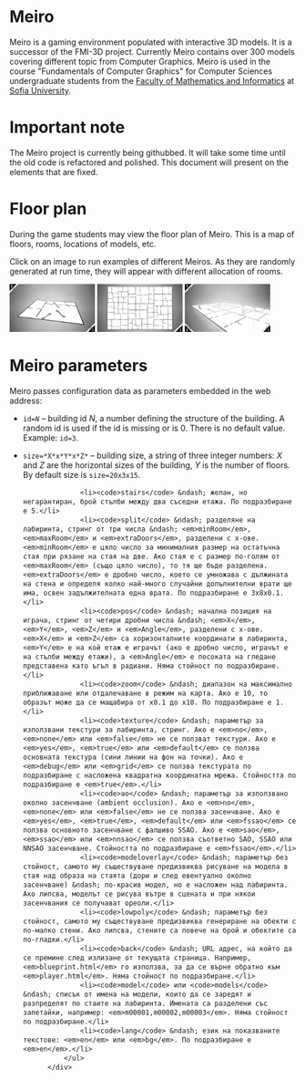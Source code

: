 
# Meiro
Meiro is a gaming environment populated with interactive 3D models.
It is a successor of the FMI-3D project. Currently Meiro contains
over 300 models covering different topic from Computer Graphics.
Meiro is used in the course "Fundamentals of Computer Graphics" for
Computer Sciences undergraduate students from the
[Faculty of Mathematics and Informatics](https://www.fmi.uni-sofia.bg/en) at
[Sofia University](https://www.uni-sofia.bg/index.php/eng). 

# Important note
The Meiro project is currently being githubbed. It will take some
time until the old code is refactored and polished. This document
will present on the elements that are fixed.

# Floor plan
During the game students may view the floor plan of Meiro. This is
a map of floors, rooms, locations of models, etc.

Click on an image to run examples of different Meiros. As they are
randomly generated at run time, they will appear with different 
allocation of rooms.

[<img src="images/snapshots/floor-plan-1.jpg" width="150">](https://boytchev.github.io/meiro/blueprint.html?zoom=3)
[<img src="images/snapshots/floor-plan-2.jpg" width="150">](https://boytchev.github.io/meiro/blueprint.html?size=40x1x60&rooms=200&zoom=3)
[<img src="images/snapshots/floor-plan-3.jpg" width="150">](https://boytchev.github.io/meiro/blueprint.html?size=40x10x60&rooms=200&zoom=3&pos=20x6x15x1&split=3x5x0.1)

# Meiro parameters

Meiro passes configuration data as parameters embedded in the web address:

* `id=`*`N`* &ndash; building id *N*, a number defining the structure of the building. A random id is used if the id is missing or is 0. There is no default value. Example: `id=3`.

* `size=*X*x*Y*x*Z*` &ndash; building size, a string of three integer numbers: *X* and *Z* are the horizontal sizes of the building, *Y* is the number of floors. By default size is `size=20x3x15`.

					<li><code>stairs</code> &ndash; желан, но негарантиран, брой стълби между два съседни етажа. По подразбиране е 5.</li>
					<li><code>split</code> &ndash; разделяне на лабиринта, стринг от три числа &ndash; <em>minRoom</em>, <em>maxRoom</em> и <em>extraDoors</em>, разделени с x-ове. <em>minRoom</em> е цяло число за минималния размер на остатъчна стая при рязане на стая на две. Ако стая е с размер по-голям от <em>maxRoom</em> (също цяло число), то тя ще бъде разделена. <em>extraDoors</em> е дробно число, което се умножава с дължината на стена и определя колко най-много случайни допълнителни врати ще има, освен задължителната една врата. По подразбиране е 3x8x0.1.</li>
					<li><code>pos</code> &ndash; начална позиция на играча, стринг от четири дробни числа &ndash; <em>X</em>, <em>Y</em>, <em>Z</em> и <em>Angle</em>, разделени с x-ове. <em>X</em> и <em>Z</em> са хоризонталните координати в лабиринта, <em>Y</em> е на кой етаж е играчът (ако е дробно число, играчът е на стълби между етажи), а <em>Angle</em> е посоката на гледане представена като ъгъл в радиани. Няма стойност по подразбиране.</li>
					<li><code>zoom</code> &ndash; диапазон на максимално приближаване или отдалечаване в режим на карта. Ако е 10, то образът може да се мащабира от x0.1 до x10. По подразбиране е 1.</li>
					<li><code>texture</code> &ndash; параметър за използвани текстури за лабиринта, стринг. Ако е <em>no</em>, <em>none</em> или <em>false</em> не се ползват текстури. Ако е <em>yes</em>, <em>true</em> или <em>default</em> се ползва основната текстура (сини линии на фон на точки). Ако е <em>debug</em> или <em>grid</em> се ползва текстурата по подразбиране с насложена квадратна координатна мрежа. Стойността по подразбиране е <em>true</em>.</li>
					<li><code>ao</code> &ndash; параметър за използвано околно засенчване (ambient occlusion). Ако е <em>no</em>, <em>none</em> или <em>false</em> не се ползва засенчване. Ако е <em>yes</em>, <em>true</em>, <em>default</em> или <em>fssao</em> се ползва основното засенчване с фалшиво SSAO. Ако е <em>sao</em>, <em>ssao</em> или <em>nnsao</em> се ползва съответно SAO, SSAO или NNSAO засенчване. Стойността по подразбиране е <em>fssao</em>.</li>
					<li><code>modeloverlay</code> &ndash; параметър без стойност, самото му съществуване предизвиква рисуване на модела в стая над образа на стаята (дори и след евентуално околно засенчване) &ndash; по-красив модел, но е насложен над лабиринта. Ако липсва, моделът се рисува вътре в сцената и при някои засенчвания се получават ореоли.</li>
					<li><code>lowpoly</code> &ndash; параметър без стойност, самото му съществуване предизвиква генериране на обекти с по-малко стени. Ако липсва, стените са повече на брой и обектите са по-гладки.</li>
					<li><code>back</code> &ndash; URL адрес, на който да се премине след излизане от текущата страница. Например, <em>blueprint.html</em> го използва, за да се върне обратно към <em>player.html</em>. Няма стойност по подразбиране.</li>
					<li><code>model</code> или <code>models</code> &ndash; списък от имена на модели, които да се заредят и разпределят по стаите на лабиринта. Имената са разделени със запетайки, например: <em>m00001,m00002,m00003</em>. Няма стойност по подразбиране.</li>
					<li><code>lang</code> &ndash; език на показваните текстове: <em>en</em> или <em>bg</em>. По подразбиране е <em>en</em>.</li>
				</ul>
			</div>
